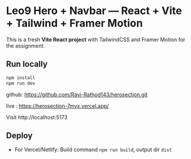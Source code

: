 # Leo9 Hero + Navbar — React + Vite + Tailwind + Framer Motion

This is a fresh **Vite React project** with TailwindCSS and Framer Motion for the assignment.

## Run locally
```bash
npm install
npm run dev
```

github:  https://github.com/Ravi-Rathod143/herosection.git

live : https://herosection-7mvx.vercel.app/

Visit http://localhost:5173

## Deploy
- For Vercel/Netlify: Build command `npm run build`, output dir `dist`
